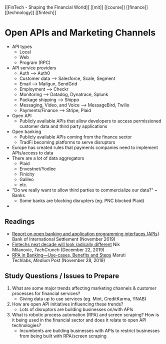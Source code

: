 [[FinTech - Shaping the Financial World]] [[mit]] [[course]] [[finance]] [[technology]] [[fintech]]

# Open APIs and Marketing Channels
- API types
	- Local
	- Web
	- Program (RPC)
- API service providers
	- Auth --> Auth0
	- Customer data --> Salesforce, Scale, Segment
	- Email --> Mailgun, SendGrid
	- Employment --> Checkr
	- Monitoring --> Datadog, Dynatrace, Splunk
	- Package shipping --> Shippo
	- Messaging, Video, and Voice --> MessageBird, Twilio
	- Payments/Finance --> Stripe, Plaid
- Open API
	- Publicly available APIs that allow developers to access permissioned customer data and third party applications
- Open banking
	- Publicly available APIs coming from the finance sector
	- TradFi becoming platforms to serve disruptors
- Europe has created rules that payments companies need to implement APIs/access to data
- There are a lot of data aggregators
	- Plaid
	- Envestnet/Yodlee
	- Finicity
	- Galileo
	- etc.
- "Do we really want to allow third parties to commercialize our data?" ~ Banks
	- Some banks are blocking disrupters (eg. PNC blocked Plaid)
- 

## Readings
- [Report on open banking and application programming interfaces (APIs)](https://www.bis.org/bcbs/publ/d486.htm) Bank of International Settlement (November 2019)
- [Fintechs next decade will look radically different](https://techcrunch.com/2019/12/22/fintechs-next-decade-will-look-radically-different/) Nik Milanovic, _TechCrunch_ (December 22, 2019)
- [RPA in Banking—Use-cases, Benefits and Steps](https://medium.com/@MarutiTech/rpa-in-banking-use-cases-benefits-and-steps-8b97312a7d4f) Maruti Techlabs, _Medium_ Post (November 28, 2019)

## Study Questions / Issues to Prepare
1.  What are some major trends affecting marketing channels & customer processes for financial services?
	- Giving data up to use services (eg. Mint, CreditKarma, YNAB)
2.  How are open API initiatives influencing these trends?
	- Lots of disruptors are building businesses on/with APIs
3.  What is robotic process automation (RPA) and screen scraping? How is it being used in the financial sector and does it relate to open API technologies?
	- Incumbents are building businesses with APIs to restrict businesses from being built with RPA/screen scraping
